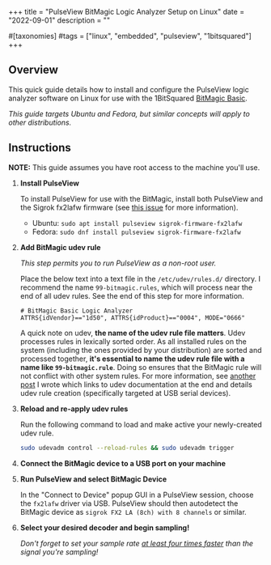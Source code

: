 +++
title = "PulseView BitMagic Logic Analyzer Setup on Linux"
date = "2022-09-01"
description = ""

#[taxonomies]
#tags = ["linux", "embedded", "pulseview", "1bitsquared"]
+++

## Overview

This quick guide details how to install and configure the PulseView logic analyzer software on Linux for use with the 1BitSquared [BitMagic Basic](https://1bitsquared.com/products/bitmagic-basic).

_This guide targets Ubuntu and Fedora, but similar concepts will apply to other distributions._

## Instructions

**NOTE:** This guide assumes you have root access to the machine you'll use.

1. **Install PulseView**

   To install PulseView for use with the BitMagic, install both PulseView and the Sigrok fx2lafw firmware (see [this issue](https://sigrok.org/bugzilla/show_bug.cgi?id=1312) for more information).

   - Ubuntu: `sudo apt install pulseview sigrok-firmware-fx2lafw`
   - Fedora: `sudo dnf install pulseview sigrok-firmware-fx2lafw`

2. **Add BitMagic udev rule**

   _This step permits you to run PulseView as a non-root user._

   Place the below text into a text file in the `/etc/udev/rules.d/` directory. I recommend the name `99-bitmagic.rules`, which will process near the end of all udev rules. See the end of this step for more information.

   ```
   # BitMagic Basic Logic Analyzer
   ATTRS{idVendor}=="1d50", ATTRS{idProduct}=="0004", MODE="0666"
   ```

   A quick note on udev, **the name of the udev rule file matters**. Udev processes rules in lexically sorted order. As all installed rules on the system (including the ones provided by your distribution) are sorted and processed together, **it's essential to name the udev rule file with a name like `99-bitmagic.rule`**. Doing so ensures that the BitMagic rule will not conflict with other system rules. For more information, see [another post](@/blog/usb-serial.md) I wrote which links to udev documentation at the end and details udev rule creation (specifically targeted at USB serial devices).

3. **Reload and re-apply udev rules**

   Run the following command to load and make active your newly-created udev rule.

   ```Bash
   sudo udevadm control --reload-rules && sudo udevadm trigger
   ```

4. **Connect the BitMagic device to a USB port on your machine**

5. **Run PulseView and select BitMagic Device**

   In the "Connect to Device" popup GUI in a PulseView session, choose the `fx2lafw` driver via USB. PulseView should then autodetect the BitMagic device as `sigrok FX2 LA (8ch) with 8 channels` or similar.

6. **Select your desired decoder and begin sampling!**

   _Don't forget to set your sample rate [at least four times faster](https://support.saleae.com/faq/technical-faq/what-sample-rate-is-required) than the signal you're sampling!_
